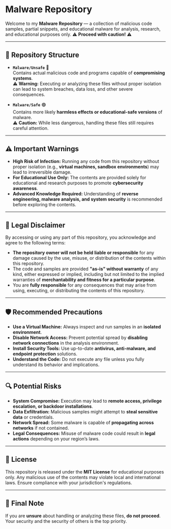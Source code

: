 # Malware Repository

Welcome to my **Malware Repository** — a collection of malicious code samples, partial snippets, and educational malware for analysis, research, and educational purposes only. ⚠️ **Proceed with caution!** ⚠️  

---

## 📁 Repository Structure

- **`Malware/Unsafe`** 🔴  
  Contains actual malicious code and programs capable of **compromising systems**.  
  ⚠️ **Warning:** Executing or analyzing these files without proper isolation can lead to system breaches, data loss, and other severe consequences.

- **`Malware/Safe`** 🟢  
  Contains more likely **harmless effects or educational-safe versions** of malware.  
  ⚠️ **Caution:** While less dangerous, handling these files still requires careful attention.

---

## ⚠️ Important Warnings

- **High Risk of Infection:** Running any code from this repository without proper isolation (e.g., **virtual machines, sandbox environments**) may lead to irreversible damage.  
- **For Educational Use Only:** The contents are provided solely for educational and research purposes to promote **cybersecurity awareness**.  
- **Advanced Knowledge Required:** Understanding of **reverse engineering, malware analysis, and system security** is recommended before exploring the contents.  

---

## 🚨 Legal Disclaimer

By accessing or using any part of this repository, you acknowledge and agree to the following terms:

- **The repository owner will not be held liable or responsible** for any damage caused by the use, misuse, or distribution of the contents within this repository.  
- The code and samples are provided **"as-is" without warranty** of any kind, either expressed or implied, including but not limited to the implied warranties of **merchantability and fitness for a particular purpose**.  
- You are **fully responsible** for any consequences that may arise from using, executing, or distributing the contents of this repository.  

---

## 🛡 Recommended Precautions

- **Use a Virtual Machine:** Always inspect and run samples in an **isolated environment**.  
- **Disable Network Access:** Prevent potential spread by **disabling network connections** in the analysis environment.  
- **Install Security Tools:** Use up-to-date **antivirus, anti-malware, and endpoint protection** solutions.  
- **Understand the Code:** Do not execute any file unless you fully understand its behavior and implications.  

---

## 🔍 Potential Risks

- **System Compromise:** Execution may lead to **remote access, privilege escalation, or backdoor installations**.  
- **Data Exfiltration:** Malicious samples might attempt to **steal sensitive data** or credentials.  
- **Network Spread:** Some malware is capable of **propagating across networks** if not contained.  
- **Legal Consequences:** Misuse of malware code could result in **legal actions** depending on your region’s laws.

---

## 📜 License

This repository is released under the **MIT License** for educational purposes only. Any malicious use of the contents may violate local and international laws. Ensure compliance with your jurisdiction's regulations.

---

## 🛑 Final Note

If you are **unsure** about handling or analyzing these files, **do not proceed**. Your security and the security of others is the top priority.  
